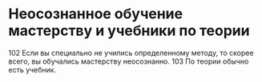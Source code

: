 # Неосознанное обучение мастерству и учебники по теории

102 Если вы специально не учились определенному методу, то скорее всего, вы обучались мастерству неосознанно. 
103 По теории обычно есть учебник.
